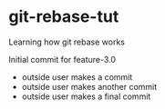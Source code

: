 # git-rebase-tut
Learning how git rebase works

Initial commit for feature-3.0
- outside user makes a commit
- outside user makes another commit
- outside user makes a final commit

